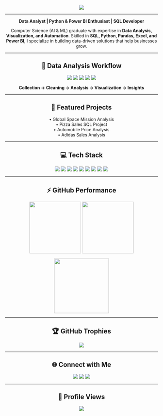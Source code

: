 <!-- Banner Section -->
<p align="center">
  <img src="https://capsule-render.vercel.app/api?type=waving&color=0:1e3c72,100:2a5298&height=250&section=header&text=Vijay%20Goli%20👋&fontSize=50&fontColor=ffffff&animation=fadeIn&fontAlignY=38"/>
</p>

---

<!-- Introduction -->
<p align="center">
  <b>Data Analyst | Python & Power BI Enthusiast | SQL Developer</b>  
</p>

<p align="center">
  Computer Science (AI & ML) graduate with expertise in <b>Data Analysis, Visualization, and Automation</b>.  
  Skilled in <b>SQL, Python, Pandas, Excel, and Power BI</b>, I specialize in building data-driven solutions that help businesses grow.
</p>

---

<!-- Data Analysis Workflow -->
<h2 align="center">🔄 Data Analysis Workflow</h2>
<p align="center">
  <img src="https://img.icons8.com/color/96/database.png"/>
  <img src="https://img.icons8.com/color/96/cleaning-a-surface.png"/>
  <img src="https://img.icons8.com/color/96/data-configuration.png"/>
  <img src="https://img.icons8.com/color/96/combo-chart--v1.png"/>
  <img src="https://img.icons8.com/color/96/idea.png"/>
</p>
<p align="center">
  <b>Collection → Cleaning → Analysis → Visualization → Insights</b>
</p>

---

<!-- Featured Projects -->
<h2 align="center">🚀 Featured Projects</h2>
<p align="center">
  • Global Space Mission Analysis <br>
  • Pizza Sales SQL Project <br>
  • Automobile Price Analysis <br>
  • Adidas Sales Analysis
</p>

---

<!-- Tech Stack -->
<h2 align="center">💻 Tech Stack</h2>
<p align="center">
  <img src="https://img.shields.io/badge/Python-3776AB?style=for-the-badge&logo=python&logoColor=white"/>
  <img src="https://img.shields.io/badge/SQL-4479A1?style=for-the-badge&logo=mysql&logoColor=white"/>
  <img src="https://img.shields.io/badge/Pandas-150458?style=for-the-badge&logo=pandas&logoColor=white"/>
  <img src="https://img.shields.io/badge/NumPy-013243?style=for-the-badge&logo=numpy&logoColor=white"/>
  <img src="https://img.shields.io/badge/Power%20BI-F2C811?style=for-the-badge&logo=powerbi&logoColor=black"/>
  <img src="https://img.shields.io/badge/Excel-217346?style=for-the-badge&logo=microsoft-excel&logoColor=white"/>
  <img src="https://img.shields.io/badge/Matplotlib-ffffff?style=for-the-badge&logo=matplotlib&logoColor=black"/>
  <img src="https://img.shields.io/badge/Scikit--Learn-F7931E?style=for-the-badge&logo=scikit-learn&logoColor=white"/>
  <img src="https://img.shields.io/badge/Git-F05033?style=for-the-badge&logo=git&logoColor=white"/>
</p>

---

<!-- GitHub Stats -->
<h2 align="center">⚡ GitHub Performance</h2>
<p align="center">
  <img src="https://github-readme-stats.vercel.app/api?username=Goli-VIjay&show_icons=true&theme=tokyonight&hide_border=true&custom_title=GitHub%20Stats&rank_icon=github" height="170"/>
  <img src="https://github-readme-stats.vercel.app/api/top-langs/?username=Goli-VIjay&theme=tokyonight&layout=compact&hide_border=true&hide=C,HTML,CSS&langs_count=5" height="170"/>
</p>

<p align="center">
  <img src="https://github-profile-summary-cards.vercel.app/api/cards/profile-details?username=Goli-VIjay&theme=tokyonight" height="180"/>
</p>

---

<!-- GitHub Trophies -->
<h2 align="center">🏆 GitHub Trophies</h2>
<p align="center">
  <img src="https://github-profile-trophy.vercel.app/?username=Goli-VIjay&theme=darkhub&no-frame=true&margin-w=10&row=1"/>
</p>

---

<!-- Social Links -->
<h2 align="center">🌐 Connect with Me</h2>
<p align="center">
  <a href="https://linkedin.com/in/VijayGoli"><img src="https://img.shields.io/badge/LinkedIn-%230077B5.svg?style=for-the-badge&logo=linkedin&logoColor=white"/></a>
  <a href="https://instagram.com/the_vijay1"><img src="https://img.shields.io/badge/Instagram-%23E4405F.svg?style=for-the-badge&logo=Instagram&logoColor=white"/></a>
  <a href="https://facebook.com/VijayGoli"><img src="https://img.shields.io/badge/Facebook-%231877F2.svg?style=for-the-badge&logo=Facebook&logoColor=white"/></a>
</p>

---

<!-- Footer -->
<h2 align="center">👀 Profile Views</h2>
<p align="center">
  <img src="https://komarev.com/ghpvc/?username=Goli-VIjay&style=for-the-badge&color=blue"/>
</p>
